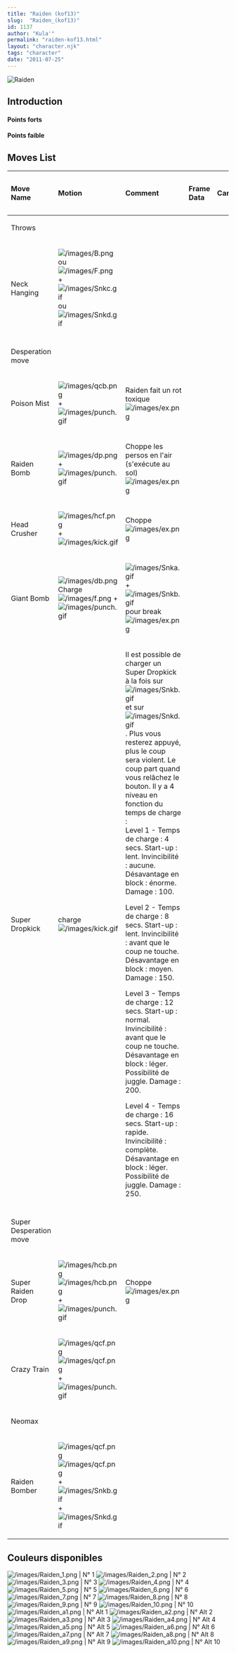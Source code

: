 ```yaml
---
title: "Raiden (kof13)"
slug:  "Raiden_(kof13)"
id: 1137
author: "Kula'"
permalink: "raiden-kof13.html"
layout: "character.njk"
tags: "character"
date: "2011-07-25"
---
```



![Raiden ](/images/Raidenkof13.gif "Raiden ")

## Introduction

#### Points forts

#### Points faible

## Moves List

<table>
<thead>
<tr class="header">
<th style="text-align: left;"><p>Move Name</p></th>
<th style="text-align: left;"><p>Motion</p></th>
<th style="text-align: left;"><p>Comment</p></th>
<th style="text-align: left;"><p>Frame Data</p></th>
<th style="text-align: left;"><p>Cancelable</p></th>
<th style="text-align: left;"><p>Damage LOW/HIGH<br />
Damage EX</p></th>
</tr>
</thead>
<tbody>
<tr class="odd">
<td style="text-align: left;"><p>Throws</p></td>
<td style="text-align: left;"></td>
<td style="text-align: left;"></td>
<td style="text-align: left;"></td>
<td style="text-align: left;"></td>
<td style="text-align: left;"></td>
</tr>
<tr class="even">
<td style="text-align: left;"><p>Neck Hanging</p></td>
<td style="text-align: left;"><p><img src="/images/B.png"
title="/images/B.png" alt="/images/B.png" /> ou <img src="/images/F.png"
title="/images/F.png" alt="/images/F.png" /> + <img
src="/images/Snkc.gif" title="/images/Snkc.gif"
alt="/images/Snkc.gif" /> ou <img src="/images/Snkd.gif"
title="/images/Snkd.gif" alt="/images/Snkd.gif" /></p></td>
<td style="text-align: left;"></td>
<td style="text-align: left;"></td>
<td style="text-align: left;"></td>
<td style="text-align: left;"><p>101</p></td>
</tr>
<tr class="odd">
<td style="text-align: left;"></td>
<td style="text-align: left;"></td>
<td style="text-align: left;"></td>
<td style="text-align: left;"></td>
<td style="text-align: left;"></td>
<td style="text-align: left;"></td>
</tr>
<tr class="even">
<td style="text-align: left;"><p>Desperation move</p></td>
<td style="text-align: left;"></td>
<td style="text-align: left;"></td>
<td style="text-align: left;"></td>
<td style="text-align: left;"></td>
<td style="text-align: left;"></td>
</tr>
<tr class="odd">
<td style="text-align: left;"><p>Poison Mist</p></td>
<td style="text-align: left;"><p><img src="/images/qcb.png"
title="/images/qcb.png" alt="/images/qcb.png" /> + <img
src="/images/punch.gif" title="/images/punch.gif"
alt="/images/punch.gif" /></p></td>
<td style="text-align: left;"><p>Raiden fait un rot toxique<br />
<img src="/images/ex.png" title="/images/ex.png"
alt="/images/ex.png" /></p></td>
<td style="text-align: left;"></td>
<td style="text-align: left;"></td>
<td style="text-align: left;"><p>60 / 80<br />
120</p></td>
</tr>
<tr class="even">
<td style="text-align: left;"><p>Raiden Bomb</p></td>
<td style="text-align: left;"><p><img src="/images/dp.png"
title="/images/dp.png" alt="/images/dp.png" /> + <img
src="/images/punch.gif" title="/images/punch.gif"
alt="/images/punch.gif" /></p></td>
<td style="text-align: left;"><p>Choppe les persos en l'air (s'exécute
au sol)<br />
<img src="/images/ex.png" title="/images/ex.png"
alt="/images/ex.png" /></p></td>
<td style="text-align: left;"></td>
<td style="text-align: left;"></td>
<td style="text-align: left;"><p>129<br />
184</p></td>
</tr>
<tr class="odd">
<td style="text-align: left;"><p>Head Crusher</p></td>
<td style="text-align: left;"><p><img src="/images/hcf.png"
title="/images/hcf.png" alt="/images/hcf.png" /> + <img
src="/images/kick.gif" title="/images/kick.gif"
alt="/images/kick.gif" /></p></td>
<td style="text-align: left;"><p>Choppe<br />
<img src="/images/ex.png" title="/images/ex.png"
alt="/images/ex.png" /></p></td>
<td style="text-align: left;"></td>
<td style="text-align: left;"></td>
<td style="text-align: left;"><p>150<br />
200</p></td>
</tr>
<tr class="even">
<td style="text-align: left;"><p>Giant Bomb</p></td>
<td style="text-align: left;"><p><img src="/images/db.png"
title="/images/db.png" alt="/images/db.png" />Charge<img
src="/images/f.png" title="/images/f.png" alt="/images/f.png" /> + <img
src="/images/punch.gif" title="/images/punch.gif"
alt="/images/punch.gif" /></p></td>
<td style="text-align: left;"><p><img src="/images/Snka.gif"
title="/images/Snka.gif" alt="/images/Snka.gif" />+<img
src="/images/Snkb.gif" title="/images/Snkb.gif"
alt="/images/Snkb.gif" /> pour break<br />
<img src="/images/ex.png" title="/images/ex.png"
alt="/images/ex.png" /></p></td>
<td style="text-align: left;"></td>
<td style="text-align: left;"></td>
<td style="text-align: left;"><p>70/100<br />
70 + 100</p></td>
</tr>
<tr class="odd">
<td style="text-align: left;"><p>Super Dropkick</p></td>
<td style="text-align: left;"><p>charge <img src="/images/kick.gif"
title="/images/kick.gif" alt="/images/kick.gif" /></p></td>
<td style="text-align: left;"><p>Il est possible de charger un Super
Dropkick à la fois sur <img src="/images/Snkb.gif"
title="/images/Snkb.gif" alt="/images/Snkb.gif" /> et sur <img
src="/images/Snkd.gif" title="/images/Snkd.gif"
alt="/images/Snkd.gif" />. Plus vous resterez appuyé, plus le coup sera
violent. Le coup part quand vous relâchez le bouton. Il y a 4 niveau en
fonction du temps de charge :<br />
Level 1 - Temps de charge : 4 secs. Start-up : lent. Invincibilité :
aucune. Désavantage en block : énorme. Damage : 100.</p>
<p>Level 2 - Temps de charge : 8 secs. Start-up : lent. Invincibilité :
avant que le coup ne touche. Désavantage en block : moyen. Damage :
150.</p>
<p>Level 3 - Temps de charge : 12 secs. Start-up : normal. Invincibilité
: avant que le coup ne touche. Désavantage en block : léger. Possibilité
de juggle. Damage : 200.</p>
<p>Level 4 - Temps de charge : 16 secs. Start-up : rapide. Invincibilité
: complète. Désavantage en block : léger. Possibilité de juggle. Damage
: 250.</p></td>
<td style="text-align: left;"></td>
<td style="text-align: left;"></td>
<td style="text-align: left;"><p>100/150/200/250</p></td>
</tr>
<tr class="even">
<td style="text-align: left;"></td>
<td style="text-align: left;"></td>
<td style="text-align: left;"></td>
<td style="text-align: left;"></td>
<td style="text-align: left;"></td>
<td style="text-align: left;"></td>
</tr>
<tr class="odd">
<td style="text-align: left;"><p>Super Desperation move</p></td>
<td style="text-align: left;"></td>
<td style="text-align: left;"></td>
<td style="text-align: left;"></td>
<td style="text-align: left;"></td>
<td style="text-align: left;"></td>
</tr>
<tr class="even">
<td style="text-align: left;"><p>Super Raiden Drop</p></td>
<td style="text-align: left;"><p><img src="/images/hcb.png"
title="/images/hcb.png" alt="/images/hcb.png" /><img
src="/images/hcb.png" title="/images/hcb.png" alt="/images/hcb.png" /> +
<img src="/images/punch.gif" title="/images/punch.gif"
alt="/images/punch.gif" /></p></td>
<td style="text-align: left;"><p>Choppe<br />
<img src="/images/ex.png" title="/images/ex.png"
alt="/images/ex.png" /></p></td>
<td style="text-align: left;"></td>
<td style="text-align: left;"></td>
<td style="text-align: left;"><p>240<br />
360</p></td>
</tr>
<tr class="odd">
<td style="text-align: left;"><p>Crazy Train</p></td>
<td style="text-align: left;"><p><img src="/images/qcf.png"
title="/images/qcf.png" alt="/images/qcf.png" /><img
src="/images/qcf.png" title="/images/qcf.png" alt="/images/qcf.png" /> +
<img src="/images/punch.gif" title="/images/punch.gif"
alt="/images/punch.gif" /></p></td>
<td style="text-align: left;"></td>
<td style="text-align: left;"></td>
<td style="text-align: left;"></td>
<td style="text-align: left;"><p>220</p></td>
</tr>
<tr class="even">
<td style="text-align: left;"><p>Neomax</p></td>
<td style="text-align: left;"></td>
<td style="text-align: left;"></td>
<td style="text-align: left;"></td>
<td style="text-align: left;"></td>
<td style="text-align: left;"></td>
</tr>
<tr class="odd">
<td style="text-align: left;"><p>Raiden Bomber</p></td>
<td style="text-align: left;"><p><img src="/images/qcf.png"
title="/images/qcf.png" alt="/images/qcf.png" /><img
src="/images/qcf.png" title="/images/qcf.png" alt="/images/qcf.png" /> +
<img src="/images/Snkb.gif" title="/images/Snkb.gif"
alt="/images/Snkb.gif" />+<img src="/images/Snkd.gif"
title="/images/Snkd.gif" alt="/images/Snkd.gif" /></p></td>
<td style="text-align: left;"></td>
<td style="text-align: left;"></td>
<td style="text-align: left;"></td>
<td style="text-align: left;"><p>480</p></td>
</tr>
</tbody>
</table>

## Couleurs disponibles

![](/images/Raiden_1.png "/images/Raiden_1.png") \| N° 1
![](/images/Raiden_2.png "/images/Raiden_2.png") \| N° 2
![](/images/Raiden_3.png "/images/Raiden_3.png") \| N° 3
![](/images/Raiden_4.png "/images/Raiden_4.png") \| N° 4
![](/images/Raiden_5.png "/images/Raiden_5.png") \| N° 5
![](/images/Raiden_6.png "/images/Raiden_6.png") \| N° 6
![](/images/Raiden_7.png "/images/Raiden_7.png") \| N° 7
![](/images/Raiden_8.png "/images/Raiden_8.png") \| N° 8
![](/images/Raiden_9.png "/images/Raiden_9.png") \| N° 9
![](/images/Raiden_10.png "/images/Raiden_10.png") \| N° 10
![](/images/Raiden_a1.png "/images/Raiden_a1.png") \| N° Alt 1
![](/images/Raiden_a2.png "/images/Raiden_a2.png") \| N° Alt 2
![](/images/Raiden_a3.png "/images/Raiden_a3.png") \| N° Alt 3
![](/images/Raiden_a4.png "/images/Raiden_a4.png") \| N° Alt 4
![](/images/Raiden_a5.png "/images/Raiden_a5.png") \| N° Alt 5
![](/images/Raiden_a6.png "/images/Raiden_a6.png") \| N° Alt 6
![](/images/Raiden_a7.png "/images/Raiden_a7.png") \| N° Alt 7
![](/images/Raiden_a8.png "/images/Raiden_a8.png") \| N° Alt 8
![](/images/Raiden_a9.png "/images/Raiden_a9.png") \| N° Alt 9
![](/images/Raiden_a10.png "/images/Raiden_a10.png") \| N° Alt 10

